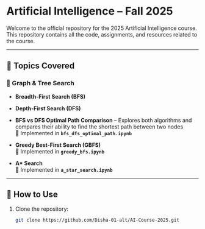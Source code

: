 # Artificial Intelligence – Fall 2025  
 
Welcome to the official repository for the 2025 Artificial Intelligence course. This repository contains all the code, assignments, and resources related to the course.

---

## 📘 Topics Covered  

### 🔹 Graph & Tree Search  

- **Breadth-First Search (BFS)**  
- **Depth-First Search (DFS)**  
- **BFS vs DFS Optimal Path Comparison** – Explores both algorithms and compares their ability to find the shortest path between two nodes  
  📓 Implemented in **`bfs_dfs_optimal_path.ipynb`**

- **Greedy Best-First Search (GBFS)**  
  📓 Implemented in **`greedy_bfs.ipynb`**

- **A\* Search**  
  📓 Implemented in **`a_star_search.ipynb`**

---

## 🚀 How to Use  

1. Clone the repository:  
   ```bash
   git clone https://github.com/Disha-01-alt/AI-Course-2025.git
